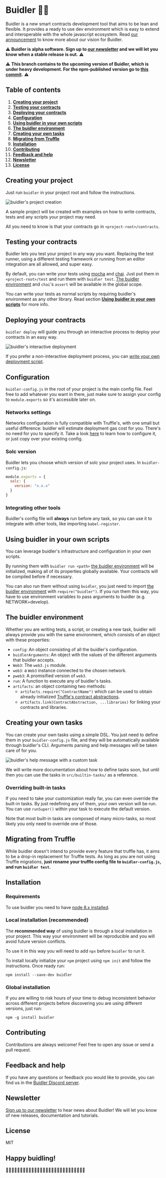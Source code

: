 # Buidler 👷‍♀️

Buidler is a new smart contracts development tool that aims to be lean and flexible. It provides a ready to use dev environment which is easy to extend and interoperable with the whole javascript ecosystem. Read [our announcement](https://medium.com/nomic-labs-blog/towards-a-mature-ecosystem-of-ethereum-developer-tools-bdff10e6cdc3) to know more about our vision for Buidler.

⚠️ **Buidler is alpha software. Sign up to [our newsletter](https://buidler.substack.com/welcome) and we will let you know when a stable release is out.** ⚠️

⚠️ **This branch contains to the upcoming version of Buidler, which is under heavy development. For the npm-published version go to [this commit](https://github.com/nomiclabs/buidler/tree/412404c496ac196a6f467f84849d9536dc60ef86).** ⚠️

## Table of contents

1. [**Creating your project**](#creating-your-project)
1. [**Testing your contracts**](#testing-your-contracts)
1. [**Deploying your contracts**](#deploying-your-contracts)
1. [**Configuration**](#configuration)
1. [**Using buidler in your own scripts**](#using-buidler-in-your-own-scripts)
1. [**The buidler environment**](#the-buidler-environment)
1. [**Creating your own tasks**](#creating-your-own-tasks)
1. [**Migrating from Truffle**](#migrating-from-truffle)
1. [**Installation**](#installation)
1. [**Contributing**](#contributing)
1. [**Feedback and help**](#feedback-and-help)
1. [**Newsletter**](#newsletter)
1. [**License**](#license)

## Creating your project

Just run `buidler` in your project root and follow the instructions.

![buidler's project creation](https://raw.githubusercontent.com/nomiclabs/buidler/master/imgs/project-creation.gif)

A sample project will be created with examples on how to write contracts, tests and any scripts your project may need.

All you need to know is that your contracts go in `<project-root>/contracts`.

## Testing your contracts

Buidler lets you test your project in any way you want. Replacing the test runner, using a different testing framework or running from an editor integration are all allowed, and super easy.

By default, you can write your tests using [mocha](https://mochajs.org/) and [chai](http://www.chaijs.com). Just put them in `<project-root>/test` and run them with `buidler test`. [The buidler environment](#the-buidler-environment) and `chai`'s `assert` will be available in the global scope.

You can write your tests as normal scripts by requiring buidler's environment as any other library. Read section [**Using buidler in your own scripts**](#using-buidler-in-your-own-scripts) for more info.

## Deploying your contracts

`buidler deploy` will guide you through an interactive process to deploy your contracts in an easy way.

![buidler's interactive deployment](https://raw.githubusercontent.com/nomiclabs/buidler/master/imgs/interactive-deployment.gif)

If you prefer a non-interactive deployment process, you can [write your own deployment script](#using-buidler-in-your-own-scripts).

## Configuration

`buidler-config.js` in the root of your project is the main config file. Feel free to add whatever you want in there, just make sure to assign your config to `module.exports` so it's accessible later on.

### Networks settings

Networks configuration is fully compatible with Truffle's, with one small but useful difference: buidler will estimate deployment gas cost for you. There's no need for you to specify it. Take a look [here](http://truffleframework.com/docs/advanced/configuration#networks) to learn how to configure it, or just copy over your existing config.

### Solc version

Buidler lets you choose which version of solc your project uses. In `buidler-config.js`:

```js
module.exports = {
  solc: {
    version: "x.x.x"
  }
}
```

### Integrating other tools

Buidler's config file will **always** run before any task, so you can use it to integrate with other tools, like importing `babel-register`.

## Using buidler in your own scripts

You can leverage buidler's infrastructure and configuration in your own scripts.

By running them with `buidler run <path>` [the buidler environment](#the-buidler-environment) will be initialized, making all of its properties globally available. Your contracts will be compiled before if necessary.

You can also run them without using `buidler`, you just need to import [the buidler environment](#the-buidler-environment) with `require("buidler")`. If you run them this way, you have to use environment variables to pass arguments to buidler (e.g. NETWORK=develop).

## The buidler environment

Whether you are writing tests, a script, or creating a new task, buidler will always provide you with the same environment, which consists of an object with these properties:

* `config`: An object consisting of all the buidler's configuration.
* `buidlerArguments`: An object with the values of the different arguments that buidler accepts.
* `Web3`: The `web3.js` module.
* `web3`: a `Web3` instance connected to the chosen network.
* `pweb3`: A promisified version of `web3`.
* `run`: A function to execute any of buidler's tasks.
* `artifacts`: an object containing two methods:
  * `artifacts.require("ContractName")` which can be used to obtain already initialized [Truffle's contract abstractions](https://github.com/trufflesuite/truffle-contract).
  * `artifacts.link(ContractAbstraction, ...libraries)` for linking your contracts and libraries.

## Creating your own tasks

You can create your own tasks using a simple DSL. You just need to define them in your `buidler-config.js` file, and they will be automatically available through buidler's CLI. Arguments parsing and help messages will be taken care of for you.

![buidler's help message with a custom task](https://raw.githubusercontent.com/nomiclabs/buidler/master/imgs/help.png)

We will write more documentation about how to define tasks soon, but until then you can use the tasks in `src/builtin-tasks/` as a reference.

### Overriding built-in tasks

If you need to take your customization really far, you can even override the built-in tasks. By just redefining any of them, your own version will be run. You can use `runSuper()` within your task to execute the default version.

Note that most built-in tasks are composed of many micro-tasks, so most likely you only need to override one of those.

## Migrating from Truffle

While buidler doesn't intend to provide every feature that truffle has, it aims to be a drop-in replacement for Truffle tests. As long as you are not using Truffle migrations, **just rename your truffle config file to `buidler-config.js`, and run `buidler test`.**

## Installation

### Requirements

To use buidler you need to have [node 8.x installed](https://nodejs.org/en/download/).

### Local installation (recommended)

The **recommended way** of using buidler is through a local installation in your project. This way your environment will be reproducible and you will avoid future version conflicts.

To use it in this way you will need to add `npx` before `buidler` to run it.

To install locally initialize your `npm` project using `npm init` and follow
the instructions. Once ready run:

`npm install --save-dev buidler`

### Global installation

If you are willing to risk hours of your time to debug inconsistent behavior across different projects before discovering you are using different versions, just run:

`npm -g install buidler`

## Contributing

Contributions are always welcome! Feel free to open any issue or send a pull request.

## Feedback and help

If you have any questions or feedback you would like to provide, you can find us in the [Buidler Discord server](https://discord.gg/TufWKfF).

## Newsletter

[Sign up to our newsletter](https://buidler.substack.com/welcome) to hear news about Buidler! We will let you know of new releases, documentation and tutorials.

## License

MIT

## Happy buidling!
👷‍♀️👷‍♂️👷‍♀️👷‍♂️👷‍♀️👷‍♂️👷‍♀️👷‍♂️👷‍♀️👷‍♂️👷‍♀️👷‍♂️👷‍♀️👷‍♂️
